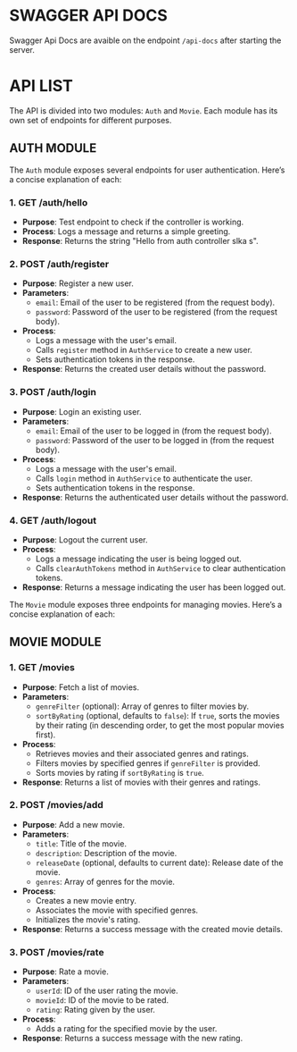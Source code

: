 <!-- include information about the swagger docs on route /api-docs -->

# SWAGGER API DOCS

Swagger Api Docs are avaible on the endpoint `/api-docs` after starting the server.

# API LIST

The API is divided into two modules: `Auth` and `Movie`. Each module has its own set of endpoints for different purposes.

## AUTH MODULE

The `Auth` module exposes several endpoints for user authentication. Here’s a concise explanation of each:

### 1. GET /auth/hello

- **Purpose**: Test endpoint to check if the controller is working.
- **Process**: Logs a message and returns a simple greeting.
- **Response**: Returns the string "Hello from auth controller slka s".

### 2. POST /auth/register

- **Purpose**: Register a new user.
- **Parameters**:
  - `email`: Email of the user to be registered (from the request body).
  - `password`: Password of the user to be registered (from the request body).
- **Process**:
  - Logs a message with the user's email.
  - Calls `register` method in `AuthService` to create a new user.
  - Sets authentication tokens in the response.
- **Response**: Returns the created user details without the password.

### 3. POST /auth/login

- **Purpose**: Login an existing user.
- **Parameters**:
  - `email`: Email of the user to be logged in (from the request body).
  - `password`: Password of the user to be logged in (from the request body).
- **Process**:
  - Logs a message with the user's email.
  - Calls `login` method in `AuthService` to authenticate the user.
  - Sets authentication tokens in the response.
- **Response**: Returns the authenticated user details without the password.

### 4. GET /auth/logout

- **Purpose**: Logout the current user.
- **Process**:
  - Logs a message indicating the user is being logged out.
  - Calls `clearAuthTokens` method in `AuthService` to clear authentication tokens.
- **Response**: Returns a message indicating the user has been logged out.

The `Movie` module exposes three endpoints for managing movies. Here’s a concise explanation of each:

## MOVIE MODULE

### 1. GET /movies

- **Purpose**: Fetch a list of movies.
- **Parameters**:
  - `genreFilter` (optional): Array of genres to filter movies by.
  - `sortByRating` (optional, defaults to `false`): If `true`, sorts the movies by their rating (in descending order, to get the most popular movies first).
- **Process**:
  - Retrieves movies and their associated genres and ratings.
  - Filters movies by specified genres if `genreFilter` is provided.
  - Sorts movies by rating if `sortByRating` is `true`.
- **Response**: Returns a list of movies with their genres and ratings.

### 2. POST /movies/add

- **Purpose**: Add a new movie.
- **Parameters**:
  - `title`: Title of the movie.
  - `description`: Description of the movie.
  - `releaseDate` (optional, defaults to current date): Release date of the movie.
  - `genres`: Array of genres for the movie.
- **Process**:
  - Creates a new movie entry.
  - Associates the movie with specified genres.
  - Initializes the movie's rating.
- **Response**: Returns a success message with the created movie details.

### 3. POST /movies/rate

- **Purpose**: Rate a movie.
- **Parameters**:
  - `userId`: ID of the user rating the movie.
  - `movieId`: ID of the movie to be rated.
  - `rating`: Rating given by the user.
- **Process**:
  - Adds a rating for the specified movie by the user.
- **Response**: Returns a success message with the new rating.
